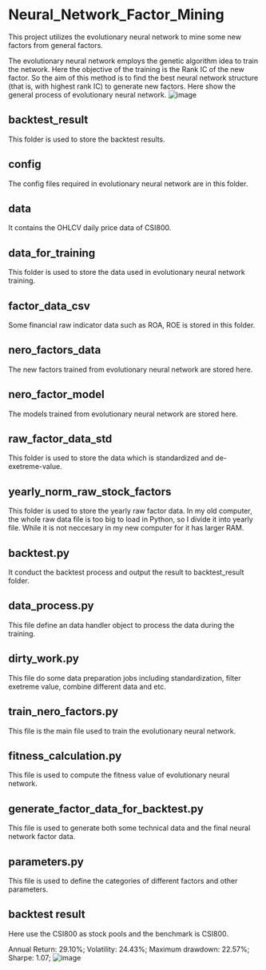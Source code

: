 # Neural_Network_Factor_Mining

This project utilizes the evolutionary neural network to mine some new factors from general factors.

The evolutionary neural network employs the genetic algorithm idea to train the network. Here the objective of the training is the Rank IC of the new factor. So the aim of this method is to find the best neural network structure (that is, with highest rank IC) to generate new factors. Here show the general process of evolutionary neural network.
![image](https://github.com/algo21-220040022/Neural_Network_Factor_Mining/blob/main/picture/evolution%20neural%20network.jpg)

## backtest_result
This folder is used to store the backtest results.

## config
The config files required in evolutionary neural network are in this folder.

## data
It contains the OHLCV daily price data of CSI800.

## data_for_training
This folder is used to store the data used in evolutionary neural network training.

## factor_data_csv
Some financial raw indicator data such as ROA, ROE is stored in this folder.

## nero_factors_data
The new factors trained from evolutionary neural network are stored here.

## nero_factor_model
The models trained from evolutionary neural network are stored here.

## raw_factor_data_std
This folder is used to store the data which is standardized and de-exetreme-value.

## yearly_norm_raw_stock_factors
This folder is used to store the yearly raw factor data. In my old computer, the whole raw data file is too big to load in Python, so I divide it into yearly file. While it is not neccesary in my new computer for it has larger RAM.

## backtest.py
It conduct the backtest process and output the result to backtest_result folder.

## data_process.py
This file define an data handler object to process the data during the training.

## dirty_work.py
This file do some data preparation jobs including standardization, filter exetreme value, combine different data and etc.

## train_nero_factors.py
This file is the main file used to train the evolutionary neural network.

## fitness_calculation.py
This file is used to compute the fitness value of evolutionary neural network.

## generate_factor_data_for_backtest.py
This file is used to generate both some technical data and the final neural network factor data.

## parameters.py
This file is used to define the categories of different factors and other parameters.

## backtest result
Here use the CSI800 as stock pools and the benchmark is CSI800.

Annual Return: 29.10%; Volatility: 24.43%; Maximum drawdown: 22.57%; Sharpe: 1.07;
![image](https://github.com/algo21-220040022/Neural_Network_Factor_Mining/blob/main/picture/backtest_reuslt.png.png)

